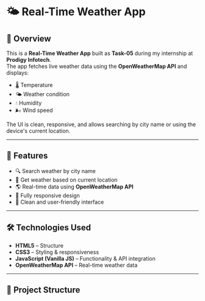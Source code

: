 # 🌤 Real-Time Weather App

## 📌 Overview
This is a **Real-Time Weather App** built as **Task-05** during my internship at **Prodigy Infotech**.  
The app fetches live weather data using the **OpenWeatherMap API** and displays:
- 🌡 Temperature  
- 🌤 Weather condition  
- 💧 Humidity  
- 🌬 Wind speed  

The UI is clean, responsive, and allows searching by city name or using the device's current location.

---

## 🚀 Features
- 🔍 Search weather by city name
- 📍 Get weather based on current location
- 🌎 Real-time data using **OpenWeatherMap API**
- 📱 Fully responsive design
- 🎨 Clean and user-friendly interface

---

## 🛠 Technologies Used
- **HTML5** – Structure  
- **CSS3** – Styling & responsiveness  
- **JavaScript (Vanilla JS)** – Functionality & API integration  
- **OpenWeatherMap API** – Real-time weather data  

---

## 📂 Project Structure
